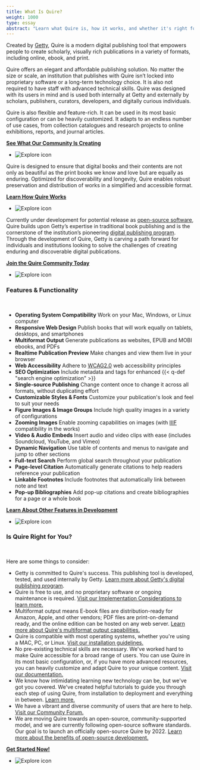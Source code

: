 ```yaml
---
title: What Is Quire?
weight: 1000
type: essay
abstract: "Learn what Quire is, how it works, and whether it's right for you" 
---
```


Created by [Getty](https://www.getty.edu), Quire is a modern digital publishing tool that empowers people to create scholarly, visually rich publications in a variety of formats, including online, ebook, and print.

Quire offers an elegant and affordable publishing solution. No matter the size or scale, an institution that publishes with Quire isn’t locked into proprietary software or a long-term technology choice. It is also not required to have staff with advanced technical skills. Quire was designed with its users in mind and is used both internally at Getty and externally by scholars, publishers, curators, developers, and digitally curious individuals.

Quire is also flexible and feature-rich. It can be used in its most basic configuration or can be heavily customized. It adapts to an endless number of use cases, from collection catalogues and research projects to online exhibitions, reports, and journal articles.

<div class="action-button">

[**See What Our Community Is Creating**](/community/community-showcase/)
</div>

<div class="feature-cards small-card">

- ![Explore icon](/img/illustrations/undraw_Group_chat_unwm.png)
</div>

Quire is designed to ensure that digital books and their contents are not only as beautiful as the print books we know and love but are equally as enduring. Optimized for discoverability and longevity, Quire enables robust preservation and distribution of works in a simplified and accessible format.

<div class="action-button">

[**Learn How Quire Works**](/about/how-it-works/)
</div>

<div class="feature-cards small-card">

- ![Explore icon](/img/illustrations/undraw_in_progress_ql66.png)
</div>

Currently under development for potential release as [open-source software](/about/open-source/), Quire builds upon Getty’s expertise in traditional book publishing and is the cornerstone of the institution’s pioneering [digital publishing program](https://www.getty.edu/publications/digital/index.html). Through the development of Quire, Getty is carving a path forward for individuals and institutions looking to solve the challenges of creating enduring and discoverable digital publications.

<div class="action-button">

[**Join the Quire Community Today**](/community/join-us/)
</div>

<div class="feature-cards small-card">

- ![Explore icon](/img/illustrations/undraw_celebration_0jvk.png)
</div>

### Features & Functionality
<br>

<div class="feature-list">

- **Operating System Compatibility** Work on your Mac, Windows, or Linux computer
- **Responsive Web Design** Publish books that will work equally on tablets, desktops, and smartphones
- **Multiformat Output** Generate publications as websites, EPUB and MOBI ebooks, and PDFs
- **Realtime Publication Preview** Make changes and view them live in your browser
- **Web Accessibility** Adhere to [WCAG2.0](https://www.w3.org/TR/WCAG20/) web accessibility principles
- **SEO Optimization** Include metadata and tags for enhanced {{< q-def "search engine optimization" >}}
- **Single-source Publishing** Change content once to change it across all formats, without duplicating effort
- **Customizable Styles & Fonts** Customize your publication's look and feel to suit your needs
- **Figure Images & Image Groups** Include high quality images in a variety of configurations
- **Zooming Images** Enable zooming capabilities on images (with [IIIF](https://iiif.io/) compatibility in the works)
- **Video & Audio Embeds** Insert audio and video clips with ease (includes Soundcloud, YouTube, and Vimeo)
- **Dynamic Navigation**  Use table of contents and menus to navigate and jump to other sections
- **Full-text Search** Perform global search throughout your publication
- **Page-level Citation** Automatically generate citations to help readers reference your publication
- **Linkable Footnotes** Include footnotes that automatically link between note and text
- **Pop-up Bibliographies** Add pop-up citations and create bibliographies for a page or a whole book

</div>

<div class="action-button">

[**Learn About Other Features in Development**](/about/roadmap/)
</div>

<div class="feature-cards small-card">

- ![Explore icon](/img/illustrations/undraw_moving_forward_lhhd.png)
</div>

### Is Quire Right for You?
<br>

Here are some things to consider:

- Getty is committed to Quire's success. This publishing tool is developed, tested, and used internally by Getty. [Learn more about Getty's digital publishing program](https://www.getty.edu/publications/digital/digitalpubs.html).
- Quire is free to use, and no proprietary software or ongoing maintenance is required. [Visit our Implementation Considerations to learn more.](/documentation/implementation/)
- Multiformat output means E-book files are distribution-ready for Amazon, Apple, and other vendors; PDF files are print-on-demand ready, and the online edition can be hosted on any web server. [Learn more about Quire's multiformat output capabilities.](/documentation/quire-cli/#outputting-files)
- Quire is compatible with most operating systems, whether you're using a MAC, PC, or Linux. [Visit our installation guidelines.](/documentation/install-uninstall/)
- No pre-existing technical skills are necessary. We've worked hard to make Quire accessible for a broad range of users. You can use Quire in its most basic configuration, or, if you have more advanced resources, you can heavily customize and adapt Quire to your unique content. [Visit our documentation.](/documentation/getting-started/)
- We know how intimidating learning new technology can be, but we've got you covered. We've created helpful tutorials to guide you through each step of using Quire, from installation to deployment and everything in between. [Learn more.](/learn/tutorial/)
- We have a vibrant and diverse community of users that are here to help. [Visit our Community Forum.](/community/forum)
- We are moving Quire towards an open-source, community-supported model, and we are currently following open-source software standards. Our goal is to launch an officially open-source Quire by 2022. [Learn more about the benefits of open-source development.](/about/open-source)

<div class="action-button">

[**Get Started Now!**](https://docs.google.com/forms/d/e/1FAIpQLSckvPWWyyfZJko6JTqf3slcXCV8vcCgQjAzoW4MfHEt9hDuxQ/viewform)
</div>

<div class="feature-cards">

- ![Explore icon](/img/illustrations/undraw_web_developer_p3e5.png)
</div>
